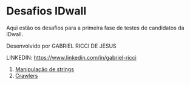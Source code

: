 # Desafios IDwall

Aqui estão os desafios para a primeira fase de testes de candidatos da IDwall.

Desenvolvido por GABRIEL RICCI DE JESUS

LINKEDIN: https://www.linkedin.com/in/gabriel-ricci

1. [Manipulação de strings](https://github.com/riccigrj/desafios/tree/master/strings)
2. [Crawlers](https://github.com/riccigrj/desafios/tree/master/crawlers)
